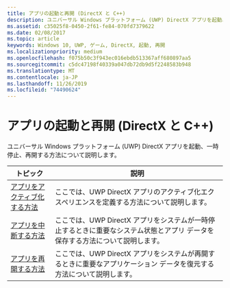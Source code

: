 ```yaml
---
title: アプリの起動と再開 (DirectX と C++)
description: ユニバーサル Windows プラットフォーム (UWP) DirectX アプリを起動、一時停止、再開する方法について説明します。
ms.assetid: c35025f8-0450-2f61-fe84-070fd7379622
ms.date: 02/08/2017
ms.topic: article
keywords: Windows 10, UWP, ゲーム, DirectX, 起動, 再開
ms.localizationpriority: medium
ms.openlocfilehash: f075b50c3f943ec016ebdb513367aff680897aa5
ms.sourcegitcommit: c5dc47198f40339a047db72db9d5f2248583b948
ms.translationtype: MT
ms.contentlocale: ja-JP
ms.lasthandoff: 11/26/2019
ms.locfileid: "74490624"
---
```

# <a name="launching-and-resuming-apps-directx-and-c"></a>アプリの起動と再開 (DirectX と C++)

ユニバーサル Windows プラットフォーム (UWP) DirectX アプリを起動、一時停止、再開する方法について説明します。

|トピック|説明|
|-|-|
|[アプリをアクティブ化する方法](how-to-activate-an-app-directx-and-cpp.md)|ここでは、UWP DirectX アプリのアクティブ化エクスペリエンスを定義する方法について説明します。|
|[アプリを中断する方法](how-to-suspend-an-app-directx-and-cpp.md)|ここでは、UWP DirectX アプリをシステムが一時停止するときに重要なシステム状態とアプリ データを保存する方法について説明します。|
|[アプリを再開する方法](how-to-resume-an-app-directx-and-cpp.md)|ここでは、UWP DirectX アプリをシステムが再開するときに重要なアプリケーション データを復元する方法について説明します。|